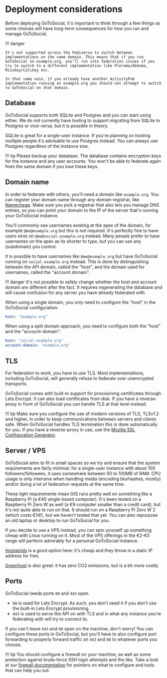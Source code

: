 # Deployment considerations

Before deploying GoToSocial, it's important to think through a few things as some choices will have long-term consequences for how you run and manage GoToSocial.

!!! danger

    It's not supported across the Fediverse to switch between implementations on the same domain. This means that if you run GoToSocial on example.org, you'll run into federation issues if you try to switch to a different implementation like Pleroma/Akkoma, Misskey/Calckey etc.
    
    In that same vein, if you already have another ActivityPub implementation running on example.org you should not attempt to switch to GoToSocial on that domain.

## Database

GoToSocial supports both SQLite and Postgres and you can start using either. We do not currently have tooling to support migrating from SQLite to Postgres or vice-versa, but it is possible in theory.

SQLite is great for a single-user instance. If you're planning on hosting multiple people it's advisable to use Postgres instead. You can always use Postgres regardless of the instance size.

!!! tip
    Please backup your database. The database contains encryption keys for the instance and any user accounts. You won't be able to federate again from the same domain if you lose these keys.

## Domain name

In order to federate with others, you'll need a domain like `example.org`. You can register your domain name through any domain registrar, like [Namecheap](https://www.namecheap.com/). Make sure you pick a registrar that also lets you manage DNS entries, so you can point your domain to the IP of the server that's running your GoToSocial instance.

You'll commonly see usernames existing at the apex of the domain, for example `@me@example.org` but this is not required. It's perfectly fine to have users exist on `@me@social.example.org` instead. Many people prefer to have usernames on the apex as its shorter to type, but you can use any (subdomain) you control.

It is possible to have usernames like `@me@example.org` but have GoToSocial running on `social.example.org` instead. This is done by distinguishing between the API domain, called the "host", and the domain used for usernames, called the "account domain".

!!! danger
    It's not possible to safely change whether the host and account domain are different after the fact. It requires regenerating the database and will cause confusion for any server you have already federated with.

When using a single domain, you only need to configure the "host" in the GoToSocial configuration:

```yaml
host: "example.org"
```

When using a split domain approach, you need to configure both the "host" and the "account-domain":

```yaml
host: "social.example.org"
account-domain: "example.org"
```

## TLS

For federation to work, you have to use TLS. Most implementations, including GoToSocial, will generally refuse to federate over unencrypted transports.

GoToSocial comes with built-in support for provisioning certificates through Lets Encrypt. It can also load certificates from disk. If you have a reverse-proxy in front of GoToSocial you can handle TLS at that level instead.

!!! tip
    Make sure you configure the use of modern versions of TLS, TLSv1.2 and higher, in order to keep communications between servers and clients safe. When GoToSocial handles TLS termination this is done automatically for you. If you have a reverse-proxy in use, use the [Mozilla SSL Configuration Generator](https://ssl-config.mozilla.org/).

## Server / VPS

GoToSocial aims to fit in small spaces so we try and ensure that the system requirements are fairly minimal: for a single-user instance with about 100 followers/followees, it uses somewhere between 50 to 100MB of RAM. CPU usage is only intensive when handling media (encoding blurhashes, mostly) and/or doing a lot of federation requests at the same time.

These light requirements mean GtS runs pretty well on something like a Raspberry Pi (a €40 single-board computer). It's been tested on a Raspberry Pi Zero W as well (a €9 computer smaller than a credit card), but it's not quite able to run on that. It should run on a Raspberry Pi Zero W 2 (which costs €14!), but we haven't tested that yet. You can also repurpose an old laptop or desktop to run GoToSocial for you.

If you decide to use a VPS instead, you can spin yourself up something cheap with Linux running on it. Most of the VPS offerings in the €2-€5 range will perform admirably for a personal GoToSocial instance.

[Hostwinds](https://www.hostwinds.com/) is a good option here: it's cheap and they throw in a static IP address for free.

[Greenhost](https://greenhost.net) is also great: it has zero CO2 emissions, but is a bit more costly.

## Ports

GoToSocial needs ports `80` and `443` open.

* `80` is used for Lets Encrypt. As such, you don't need it if you don't use the built-in Lets Encrypt provisioning.
* `443` is used to serve the API on with TLS and is what any instance you're federating with will try to connect to.

If you can't leave `443` and `80` open on the machine, don't worry! You can configure these ports in GoToSocial, but you'll have to also configure port forwarding to properly forward traffic on `443` and `80` to whatever ports you choose.

!!! tip
    You should configure a firewall on your machine, as well as some protection against brute-force SSH login attempts and the like. Take a look at our [firewall documentation](../advanced/security/firewall.md) for pointers on what to configure and tools that can help you out.
